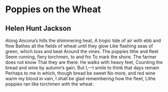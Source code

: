 # Poppies on the Wheat
## Helen Hunt Jackson
Along Ancona’s hills the shimmering heat,
A tropic tide of air with ebb and flow
Bathes all the fields of wheat until they glow
Like flashing seas of green, which toss and beat
Around the vines. The poppies lithe and fleet
Seem running, fiery torchmen, to and fro
To mark the shore.
The farmer does not know
That they are there. He walks with heavy feet,
Counting the bread and wine by autumn’s gain,
But I,—I smile to think that days remain
Perhaps to me in which, though bread be sweet
No more, and red wine warm my blood in vain,
I shall be glad remembering how the fleet,
Lithe poppies ran like torchmen with the wheat.